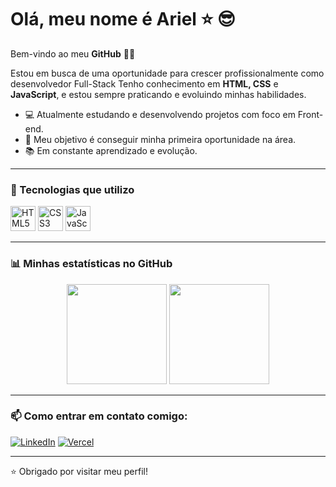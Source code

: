 # Olá, meu nome é Ariel ⭐ 😎

Bem-vindo ao meu **GitHub** 👨‍💻

Estou em busca de uma oportunidade para crescer profissionalmente como desenvolvedor Full-Stack
Tenho conhecimento em **HTML, CSS** e **JavaScript**, e estou sempre praticando e evoluindo minhas habilidades.

- 💻 Atualmente estudando e desenvolvendo projetos com foco em Front-end.
- 🚀 Meu objetivo é conseguir minha primeira oportunidade na área.
- 📚 Em constante aprendizado e evolução.

---

### 🚀 Tecnologias que utilizo

<p>
  <img src="https://cdn.jsdelivr.net/gh/devicons/devicon/icons/html5/html5-original.svg" width="40" alt="HTML5"/>
  <img src="https://cdn.jsdelivr.net/gh/devicons/devicon/icons/css3/css3-original.svg" width="40" alt="CSS3"/>
  <img src="https://cdn.jsdelivr.net/gh/devicons/devicon/icons/javascript/javascript-original.svg" width="40" alt="JavaScript"/>
</p>

---

### 📊 Minhas estatísticas no GitHub

<div align="center">
  <img height="160em" src="https://github-readme-stats.vercel.app/api?username=eorieeel&show_icons=true&theme=radical&include_all_commits=true&count_private=true"/>
  <img height="160em" src="https://github-readme-stats.vercel.app/api/top-langs/?username=eorieeel&layout=compact&langs_count=7&theme=radical"/>
</div>

---

### 📫 Como entrar em contato comigo:

[![LinkedIn](https://img.shields.io/badge/-LinkedIn-0A66C2?style=for-the-badge&logo=linkedin&logoColor=white)](https://www.linkedin.com/in/arielmendes07/) [![Vercel](https://img.shields.io/badge/-Portfólio-000?style=for-the-badge&logo=vercel&logoColor=white)](https://arielmendesdev.vercel.app/)


---

⭐ Obrigado por visitar meu perfil!
